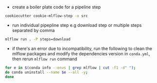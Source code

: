 - create a boiler plate code for a pipeline step
```sh
cookiecutter cookie-mlflow-step -o src
```

- run individual pipepline step e.g download step or multiple steps separated by comma
```sh
mlflow run . -P steps=download
```

- if there's an error due to incompatibility, run the following to clean the mlflow packages and modify the dependencies version in `conda.yml`, then rerun `mlflow run` command
```sh
for e in $(conda info --envs | grep mlflow | cut -f1 -d" "); 
do conda uninstall --name $e --all -y;
done
```
